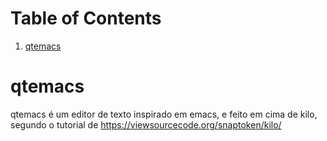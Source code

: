 
# Table of Contents

1.  [qtemacs](#org8187832)



<a id="org8187832"></a>

# qtemacs

qtemacs é um editor de texto inspirado em emacs, e feito em cima de kilo, segundo o tutorial de <https://viewsourcecode.org/snaptoken/kilo/>

